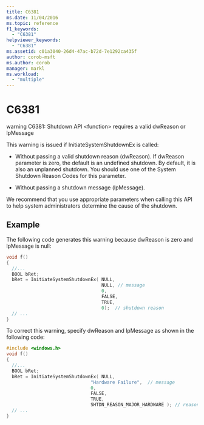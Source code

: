 ```yaml
---
title: C6381
ms.date: 11/04/2016
ms.topic: reference
f1_keywords:
  - "C6381"
helpviewer_keywords:
  - "C6381"
ms.assetid: c01a3040-26d4-47ac-b72d-7e1292ca435f
author: corob-msft
ms.author: corob
manager: markl
ms.workload:
  - "multiple"
---
```

# C6381
warning C6381: Shutdown API \<function> requires a valid dwReason or lpMessage

This warning is issued if InitiateSystemShutdownEx is called:

- Without passing a valid shutdown reason (dwReason). If dwReason parameter is zero, the default is an undefined shutdown. By default, it is also an unplanned shutdown. You should use one of the System Shutdown Reason Codes for this parameter.

- Without passing a shutdown message (lpMessage).

We recommend that you use appropriate parameters when calling this API to help system administrators determine the cause of the shutdown.

## Example

The following code generates this warning because dwReason is zero and lpMessage is null:

```cpp
void f()
{
  //...
  BOOL bRet;
  bRet = InitiateSystemShutdownEx( NULL,
                                   NULL, // message
                                   0,
                                   FALSE,
                                   TRUE,
                                   0);  // shutdown reason
  // ...
}
```

To correct this warning, specify dwReason and lpMessage as shown in the following code:

```cpp
#include <windows.h>
void f()
{
  //...
  BOOL bRet;
  bRet = InitiateSystemShutdownEx( NULL,
                               "Hardware Failure",  // message
                               0,
                               FALSE,
                               TRUE,
                               SHTDN_REASON_MAJOR_HARDWARE ); // reason
  // ...
}
```
